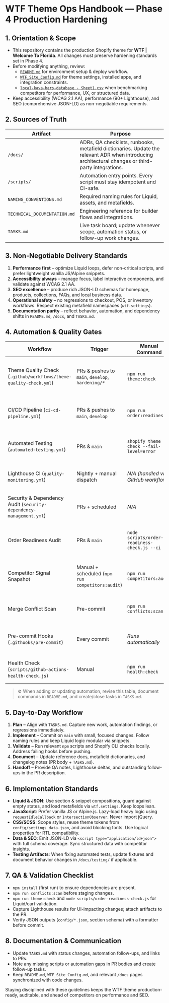 # WTF Theme Ops Handbook — Phase 4 Production Hardening

## 1. Orientation & Scope
- This repository contains the production Shopify theme for **WTF | Welcome To Florida**. All changes must preserve hardening standards set in Phase 4.
- Before modifying anything, review:
  - [`README.md`](README.md) for environment setup & deploy workflow.
  - [`WTF_Site_Config.md`](WTF_Site_Config.md) for theme settings, installed apps, and integration constraints.
  - [`local-kava-bars-database - Sheet1.csv`](local-kava-bars-database%20-%20Sheet1.csv) when benchmarking competitors for performance, UX, or structured data.
- Keep accessibility (WCAG 2.1 AA), performance (90+ Lighthouse), and SEO (comprehensive JSON-LD) as non-negotiable requirements.

## 2. Sources of Truth
| Artifact | Purpose |
| --- | --- |
| `/docs/` | ADRs, QA checklists, runbooks, metafield dictionaries. Update the relevant ADR when introducing architectural changes or third-party integrations. |
| `/scripts/` | Automation entry points. Every script must stay idempotent and CI-safe. |
| `NAMING_CONVENTIONS.md` | Required naming rules for Liquid, assets, and metafields. |
| `TECHNICAL_DOCUMENTATION.md` | Engineering reference for builder flows and integrations. |
| `TASKS.md` | Live task board; update whenever scope, automation status, or follow-up work changes. |

## 3. Non-Negotiable Delivery Standards
1. **Performance first** – optimize Liquid loops, defer non-critical scripts, and prefer lightweight vanilla JS/Alpine snippets.
2. **Accessibility always** – manage focus, label interactive components, and validate against WCAG 2.1 AA.
3. **SEO excellence** – produce rich JSON-LD schemas for homepage, products, collections, FAQs, and local business data.
4. **Operational safety** – no regressions to checkout, POS, or inventory workflows. Respect existing metafield namespaces (`wtf.settings`).
5. **Documentation parity** – reflect behavior, automation, and dependency shifts in `README.md`, `/docs`, and `TASKS.md`.

## 4. Automation & Quality Gates
| Workflow | Trigger | Manual Command | Notes |
| --- | --- | --- | --- |
| Theme Quality Check (`.github/workflows/theme-quality-check.yml`) | PRs & pushes to `main`, `develop`, `hardening/*` | `npm run theme:check` | Runs Shopify theme-check with fail-on-error, JSON validation, and Liquid linting. |
| CI/CD Pipeline (`ci-cd-pipeline.yml`) | PRs & pushes to `main`, `develop` | `npm run order:readiness` | Installs deps, runs competitor audit, security scan, and order readiness checks. |
| Automated Testing (`automated-testing.yml`) | PRs & `main` | `shopify theme check --fail-level=error` | Guardrail workflow; mirror changes here when updating lint rules. |
| Lighthouse CI (`quality-monitoring.yml`) | Nightly + manual dispatch | _N/A (handled via GitHub workflow)_ | Review artifacts; capture regressions in `TASKS.md`. |
| Security & Dependency Audit (`security-dependency-management.yml`) | PRs + scheduled | _N/A_ | Includes dependency updates, secret scans, and header validation. |
| Order Readiness Audit | PRs & `main` | `node scripts/order-readiness-check.js --ci` | Validates cart, builder paths, schema output. Update script if flows change. |
| Competitor Signal Snapshot | Manual + scheduled (`npm run competitors:audit`) | `npm run competitors:audit` | Parses competitor CSV, writes `/docs/competitor-insights.json`, and posts deltas to PRs. |
| Merge Conflict Scan | Pre-commit | `npm run conflicts:scan` | Fails if conflict markers remain. Required before commit. |
| Pre-commit Hooks (`.githooks/pre-commit`) | Every commit | _Runs automatically_ | Executes theme-check, JSON validation, secret scanning, large file detection. |
| Health Check (`scripts/github-actions-health-check.js`) | Manual | `npm run health:check` | Confirms workflow files are current and enforced. |

> ⚙️ When adding or updating automation, revise this table, document commands in `README.md`, and create/close tasks in `TASKS.md`.

## 5. Day-to-Day Workflow
1. **Plan** – Align with `TASKS.md`. Capture new work, automation findings, or regressions immediately.
2. **Implement** – Commit on `main` with small, focused changes. Follow naming rules and keep Liquid logic modular via snippets.
3. **Validate** – Run relevant `npm` scripts and Shopify CLI checks locally. Address failing hooks before pushing.
4. **Document** – Update reference docs, metafield dictionaries, and changelog notes (PR body + `TASKS.md`).
5. **Handoff** – Provide QA notes, Lighthouse deltas, and outstanding follow-ups in the PR description.

## 6. Implementation Standards
- **Liquid & JSON**: Use section & snippet compositions, guard against empty states, and load metafields via `wtf.settings`. Keep loops lean.
- **JavaScript**: Prefer vanilla JS or Alpine.js. Lazy-load heavy logic using `requestIdleCallback` or `IntersectionObserver`. Never import jQuery.
- **CSS/SCSS**: Scope styles, reuse theme tokens from `config/settings_data.json`, and avoid blocking fonts. Use logical properties for RTL compatibility.
- **Data & SEO**: Emit JSON-LD via `<script type="application/ld+json">` with full schema coverage. Sync structured data with competitor insights.
- **Testing Artifacts**: When fixing automated tests, update fixtures and document behavior changes in `/docs/testing/` if applicable.

## 7. QA & Validation Checklist
- `npm install` (first run) to ensure dependencies are present.
- `npm run conflicts:scan` before staging changes.
- `npm run theme:check` and `node scripts/order-readiness-check.js` for Liquid/cart validation.
- Capture Lighthouse results for UI-impacting changes; attach artifacts to the PR.
- Verify JSON outputs (`config/*.json`, section schema) with a formatter before commit.

## 8. Documentation & Communication
- Update `TASKS.md` with status changes, automation follow-ups, and links to PRs.
- Note any missing scripts or automation gaps in PR bodies and create follow-up tasks.
- Keep `README.md`, `WTF_Site_Config.md`, and relevant `/docs` pages synchronized with code changes.

Staying disciplined with these guidelines keeps the WTF theme production-ready, auditable, and ahead of competitors on performance and SEO.
